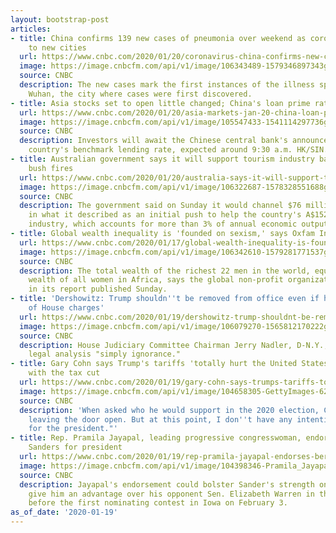 ```yaml
---
layout: bootstrap-post
articles:
- title: China confirms 139 new cases of pneumonia over weekend as coronavirus spreads
    to new cities
  url: https://www.cnbc.com/2020/01/20/coronavirus-china-confirms-new-cases-as-virus-spreads-to-new-cities.html
  image: https://image.cnbcfm.com/api/v1/image/106343489-1579346897343gettyimages-1194364595.jpeg?v=1579478218
  source: CNBC
  description: The new cases mark the first instances of the illness spreading beyond
    Wuhan, the city where cases were first discovered.
- title: Asia stocks set to open little changed; China's loan prime rate ahead
  url: https://www.cnbc.com/2020/01/20/asia-markets-jan-20-china-loan-prime-rate-currencies-oil.html
  image: https://image.cnbcfm.com/api/v1/image/105547433-1541114297736gettyimages-1055654284.jpeg?v=1577322126
  source: CNBC
  description: Investors will await the Chinese central bank's announcement of the
    country's benchmark lending rate, expected around 9:30 a.m. HK/SIN.
- title: Australian government says it will support tourism industry badly hit by
    bush fires
  url: https://www.cnbc.com/2020/01/20/australia-says-it-will-support-tourism-industry-hit-by-bush-fires.html
  image: https://image.cnbcfm.com/api/v1/image/106322687-1578328551688gettyimages-1191357373.jpeg?v=1579476433
  source: CNBC
  description: The government said on Sunday it would channel $76 million ($52 million)
    in what it described as an initial push to help the country's A$152 billion tourism
    industry, which accounts for more than 3% of annual economic output.
- title: Global wealth inequality is 'founded on sexism,' says Oxfam International
  url: https://www.cnbc.com/2020/01/17/global-wealth-inequality-is-founded-on-sexism-oxfam-international.html
  image: https://image.cnbcfm.com/api/v1/image/106342610-1579281771537gettyimages-1193651186.jpeg?v=1579281843
  source: CNBC
  description: The total wealth of the richest 22 men in the world, equals the total
    wealth of all women in Africa, says the global non-profit organization Oxfam International
    in its report published Sunday.
- title: 'Dershowitz: Trump shouldn''t be removed from office even if he is guilty
    of House charges'
  url: https://www.cnbc.com/2020/01/19/dershowitz-trump-shouldnt-be-removed-from-office-even-if-hes-guilty.html
  image: https://image.cnbcfm.com/api/v1/image/106079270-1565812170222gettyimages-508280596.jpeg?v=1565812231
  source: CNBC
  description: House Judiciary Committee Chairman Jerry Nadler, D-N.Y., called Dershowitz's
    legal analysis "simply ignorance."
- title: Gary Cohn says Trump's tariffs 'totally hurt the United States' and 'collided'
    with the tax cut
  url: https://www.cnbc.com/2020/01/19/gary-cohn-says-trumps-tariffs-totally-hurt-the-united-states-and-collided-with-the-tax-cut.html
  image: https://image.cnbcfm.com/api/v1/image/104658305-GettyImages-629852588.jpg?v=1532563777
  source: CNBC
  description: 'When asked who he would support in the 2020 election, Cohn said: "I''m
    leaving the door open. But at this point, I don''t have any intention not to vote
    for the president."'
- title: Rep. Pramila Jayapal, leading progressive congresswoman, endorses Bernie
    Sanders for president
  url: https://www.cnbc.com/2020/01/19/rep-pramila-jayapal-endorses-bernie-sanders-for-president.html
  image: https://image.cnbcfm.com/api/v1/image/104398346-Pramila_Jayapal.jpg?v=1532563868
  source: CNBC
  description: Jayapal's endorsement could bolster Sander's strength on the left and
    give him an advantage over his opponent Sen. Elizabeth Warren in the closing weeks
    before the first nominating contest in Iowa on February 3.
as_of_date: '2020-01-19'
---
```


